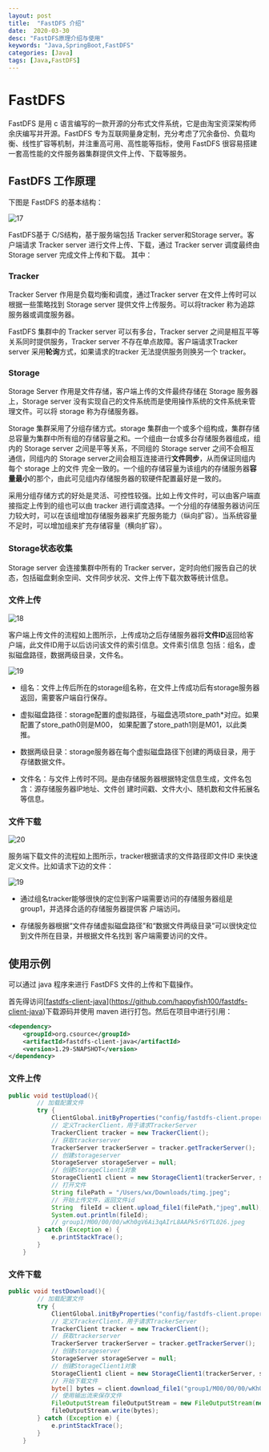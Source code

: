 ```yaml
---
layout: post
title:  "FastDFS 介绍"
date:  2020-03-30
desc: "FastDFS原理介绍与使用"
keywords: "Java,SpringBoot,FastDFS"
categories: [Java]
tags: [Java,FastDFS]
---
```

# FastDFS

FastDFS 是用 c 语言编写的一款开源的分布式文件系统，它是由淘宝资深架构师余庆编写并开源。FastDFS 专为互联网量身定制，充分考虑了冗余备份、负载均衡、线性扩容等机制，并注重高可用、高性能等指标，使用 FastDFS 很容易搭建一套高性能的文件服务器集群提供文件上传、下载等服务。

## FastDFS 工作原理

下图是 FastDFS 的基本结构：

![17](/assets/images/2020/2020-03/17.png)

FastDFS基于 C/S结构，基于服务端包括 Tracker server和Storage server。客户端请求 Tracker server 进行文件上传、下载，通过 Tracker server 调度最终由 Storage server 完成文件上传和下载。
其中：

### Tracker

Tracker Server 作用是负载均衡和调度，通过Tracker server 在文件上传时可以根据一些策略找到 Storage server 提供文件上传服务。可以将tracker 称为追踪服务器或调度服务器。

FastDFS 集群中的 Tracker server 可以有多台，Tracker server 之间是相互平等关系同时提供服务，Tracker server 不存在单点故障。客户端请求Tracker server 采用**轮询**方式，如果请求的tracker 无法提供服务则换另一个 tracker。

### Storage

Storage Server 作用是文件存储，客户端上传的文件最终存储在 Storage 服务器上，Storage server 没有实现自己的文件系统而是使用操作系统的文件系统来管理文件。可以将 storage 称为存储服务器。

Storage 集群采用了分组存储方式。storage 集群由一个或多个组构成，集群存储总容量为集群中所有组的存储容量之和。一个组由一台或多台存储服务器组成，组内的 Storage server 之间是平等关系，不同组的 Storage server 之间不会相互通信，同组内的 Storage server之间会相互连接进行**文件同步**，从而保证同组内每个 storage 上的文件 完全一致的。一个组的存储容量为该组内的存储服务器**容量最小**的那个，由此可见组内存储服务器的软硬件配置最好是一致的。

采用分组存储方式的好处是灵活、可控性较强。比如上传文件时，可以由客户端直接指定上传到的组也可以由 tracker 进行调度选择。一个分组的存储服务器访问压力较大时，可以在该组增加存储服务器来扩充服务能力（纵向扩容）。当系统容量不足时，可以增加组来扩充存储容量（横向扩容）。

### Storage状态收集

Storage server 会连接集群中所有的 Tracker server，定时向他们报告自己的状态，包括磁盘剩余空间、文件同步状况、文件上传下载次数等统计信息。

### 文件上传

![18](/assets/images/2020/2020-03/18.png)

客户端上传文件的流程如上图所示，上传成功之后存储服务器将**文件ID**返回给客户端，此文件ID用于以后访问该文件的索引信息。文件索引信息 包括：组名，虚拟磁盘路径，数据两级目录，文件名。

![19](/assets/images/2020/2020-03/19.png)

- 组名：文件上传后所在的storage组名称，在文件上传成功后有storage服务器返回，需要客户端自行保存。

- 虚拟磁盘路径：storage配置的虚拟路径，与磁盘选项store_path*对应。如果配置了store_path0则是M00， 如果配置了store_path1则是M01，以此类推。

- 数据两级目录：storage服务器在每个虚拟磁盘路径下创建的两级目录，用于存储数据文件。

- 文件名：与文件上传时不同。是由存储服务器根据特定信息生成，文件名包含：源存储服务器IP地址、文件创 建时间戳、文件大小、随机数和文件拓展名等信息。

### 文件下载

![20](/assets/images/2020/2020-03/20.png)

服务端下载文件的流程如上图所示，tracker根据请求的文件路径即文件ID 来快速定义文件。比如请求下边的文件：

![19](/assets/images/2020/2020-03/19.png)

- 通过组名tracker能够很快的定位到客户端需要访问的存储服务器组是group1，并选择合适的存储服务器提供客 户端访问。

- 存储服务器根据“文件存储虚拟磁盘路径”和“数据文件两级目录”可以很快定位到文件所在目录，并根据文件名找到 客户端需要访问的文件。

## 使用示例

可以通过 java 程序来进行 FastDFS 文件的上传和下载操作。

首先得访问[[fastdfs-client-java](https://github.com/happyfish100/fastdfs-client-java)](https://github.com/happyfish100/fastdfs-client-java)下载源码并使用 maven 进行打包。然后在项目中进行引用：

```xml
<dependency>
    <groupId>org.csource</groupId>
    <artifactId>fastdfs-client-java</artifactId>
    <version>1.29-SNAPSHOT</version>
</dependency>
```

### 文件上传

```java
public void testUpload(){
        // 加载配置文件
        try {
            ClientGlobal.initByProperties("config/fastdfs-client.properties");
            // 定义TrackerClient，用于请求TrackerServer
            TrackerClient tracker = new TrackerClient();
            // 获取trackerserver
            TrackerServer trackerServer = tracker.getTrackerServer();
            // 创建storageserver
            StorageServer storageServer = null;
            // 创建StorageClient1对象
            StorageClient1 client = new StorageClient1(trackerServer, storageServer);
            // 打开文件
            String filePath = "/Users/wx/Downloads/timg.jpeg";
            // 开始上传文件，返回文件id
            String  fileId = client.upload_file1(filePath,"jpeg",null);
            System.out.println(fileId);
            // group1/M00/00/00/wKh0gV6Ai3qAIrL8AAPk5r6YTL026.jpeg
        } catch (Exception e) {
            e.printStackTrace();
        }
    }
```

### 文件下载

```java
public void testDownload(){
        // 加载配置文件
        try {
            ClientGlobal.initByProperties("config/fastdfs-client.properties");
            // 定义TrackerClient，用于请求TrackerServer
            TrackerClient tracker = new TrackerClient();
            // 获取trackerserver
            TrackerServer trackerServer = tracker.getTrackerServer();
            // 创建storageserver
            StorageServer storageServer = null;
            // 创建StorageClient1对象
            StorageClient1 client = new StorageClient1(trackerServer, storageServer);
            // 开始下载文件
            byte[] bytes = client.download_file1("group1/M00/00/00/wKh0gV6Ai3qAIrL8AAPk5r6YTL026.jpeg");
            // 使用输出流来保存文件
            FileOutputStream fileOutputStream = new FileOutputStream(new File("/Users/wx/Downloads/timg01.jpeg"));
            fileOutputStream.write(bytes);
        } catch (Exception e) {
            e.printStackTrace();
        }
    }
```